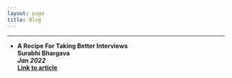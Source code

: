 ```yaml
---
layout: page
title: Blog
---
```

****

- **A Recipe For Taking Better Interviews**  
  **Surabhi Bhargava** <br/>
  <i>**Jan 2022**</i> <br/>
  **<a href="https://medium.com/p/4e8619eb0312" target="_blank">Link to article</a>**
  